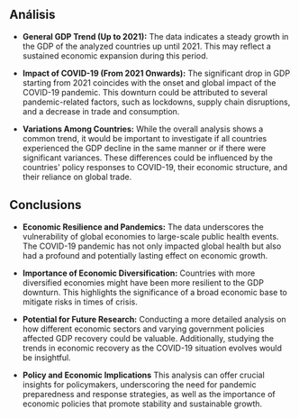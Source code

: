 ## Análisis

- <strong>General GDP Trend (Up to 2021):</strong> The data indicates a steady growth in the GDP of the analyzed countries up until 2021. This may reflect a sustained economic expansion during this period.

- <strong>Impact of COVID-19 (From 2021 Onwards):</strong> The significant drop in GDP starting from 2021 coincides with the onset and global impact of the COVID-19 pandemic. This downturn could be attributed to several pandemic-related factors, such as lockdowns, supply chain disruptions, and a decrease in trade and consumption.

- <strong>Variations Among Countries:</strong> While the overall analysis shows a common trend, it would be important to investigate if all countries experienced the GDP decline in the same manner or if there were significant variances. These differences could be influenced by the countries' policy responses to COVID-19, their economic structure, and their reliance on global trade.


## Conclusions

- <strong>Economic Resilience and Pandemics:</strong> The data underscores the vulnerability of global economies to large-scale public health events. The COVID-19 pandemic has not only impacted global health but also had a profound and potentially lasting effect on economic growth.

- <strong>Importance of Economic Diversification:</strong> Countries with more diversified economies might have been more resilient to the GDP downturn. This highlights the significance of a broad economic base to mitigate risks in times of crisis.

- <strong>Potential for Future Research:</strong> Conducting a more detailed analysis on how different economic sectors and varying government policies affected GDP recovery could be valuable. Additionally, studying the trends in economic recovery as the COVID-19 situation evolves would be insightful.

- <strong>Policy and Economic Implications</strong> This analysis can offer crucial insights for policymakers, underscoring the need for pandemic preparedness and response strategies, as well as the importance of economic policies that promote stability and sustainable growth.



